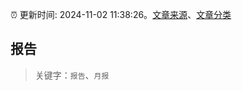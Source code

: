 :alarm_clock: 更新时间: 2024-11-02 11:38:26。[文章来源](/README.md)、[文章分类](/TAGS.md)

## 报告


> 关键字：`报告`、`月报`



